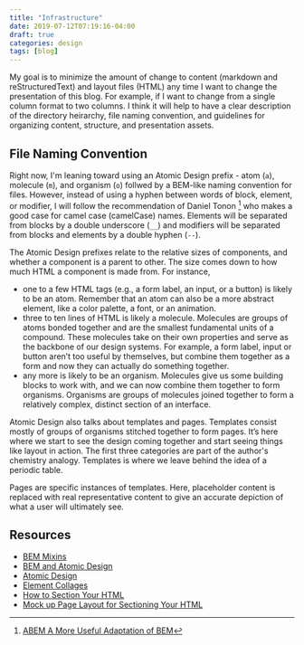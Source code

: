 ```yaml
---
title: "Infrastructure"
date: 2019-07-12T07:19:16-04:00
draft: true
categories: design
tags: [blog]
---
```


My goal is to minimize the amount of change to content (markdown and reStructuredText) and layout files (HTML) any time I want to change the presentation of this blog. For example, if I want to change from a single column format to two columns. I think it will help to have a clear description of the directory heirarchy, file naming convention, and guidelines for organizing content, structure, and presentation assets.
<!--more-->

## File Naming Convention

Right now, I'm leaning toward using an Atomic Design prefix - atom (`a`), molecule (`m`), and organism (`o`) follwed by a BEM-like naming convention for files. However, instead of using a hyphen between words of block, element, or modifier, I will follow the recommendation of Daniel Tonon [^1] who makes a good case for camel case (camelCase) names. Elements will be separated from blocks by a double underscore (`__`) and modifiers will be separated from blocks and elements by a double hyphen (`--`).

The Atomic Design prefixes relate to the relative sizes of components, and whether a component is a parent to other. The size comes down to how much HTML a component is made from. For instance,

- one to a few HTML tags (e.g., a form label, an input, or a button) is likely to be an atom. Remember that an atom can also be a more abstract element, like a color palette, a font, or an animation.
- three to ten lines of HTML is likely a molecule. Molecules are groups of atoms bonded together and are the smallest fundamental units of a compound. These molecules take on their own properties and serve as the backbone of our design systems. For example, a form label, input or button aren’t too useful by themselves, but combine them together as a form and now they can actually do something together.
- any more is likely to be an organism. Molecules give us some building blocks to work with, and we can now combine them together to form organisms. Organisms are groups of molecules joined together to form a relatively complex, distinct section of an interface.

Atomic Design also talks about templates and pages. Templates consist mostly of groups of organisms stitched together to form pages. It’s here where we start to see the design coming together and start seeing things like layout in action. The first three categories are part of the author's chemistry analogy. Templates is where we leave behind the idea of a periodic table.

Pages are specific instances of templates. Here, placeholder content is replaced with real representative content to give an accurate depiction of what a user will ultimately see.

## Resources

[^1]: [ABEM A More Useful Adaptation of BEM](https://css-tricks.com/abem-useful-adaptation-bem/)

- [BEM Mixins](https://css-tricks.com/snippets/sass/bem-mixins/)
- [BEM and Atomic Design](https://www.lullabot.com/articles/bem-atomic-design-a-css-architecture-worth-loving)
- [Atomic Design](http://bradfrost.com/blog/post/atomic-web-design/)
- [Element Collages](http://v3.danielmall.com/articles/rif-element-collages/)
- [How to Section Your HTML](https://css-tricks.com/how-to-section-your-html/)
- [Mock up Page Layout for Sectioning Your HTML](https://codepen.io/aardrian/pen/BgQqrQ)

